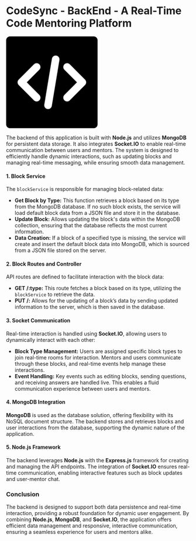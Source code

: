 # CodeSync - BackEnd - A Real-Time Code Mentoring Platform

<img src="public/img/code-icon.png"  width="250"  />

The backend of this application is built with **Node.js** and utilizes **MongoDB** for persistent data storage. It also integrates **Socket.IO** to enable real-time communication between users and mentors. The system is designed to efficiently handle dynamic interactions, such as updating blocks and managing real-time messaging, while ensuring smooth data management.

#### 1. **Block Service**
The `blockService` is responsible for managing block-related data:
- **Get Block by Type:** This function retrieves a block based on its type from the MongoDB database. If no such block exists, the service will load default block data from a JSON file and store it in the database.
- **Update Block:** Allows updating the block's data within the MongoDB collection, ensuring that the database reflects the most current information.
- **Data Creation:** If a block of a specified type is missing, the service will create and insert the default block data into MongoDB, which is sourced from a JSON file stored on the server.

#### 2. **Block Routes and Controller**
API routes are defined to facilitate interaction with the block data:
- **GET /:type:** This route fetches a block based on its type, utilizing the `blockService` to retrieve the data.
- **PUT /:** Allows for the updating of a block’s data by sending updated information to the server, which is then saved in the database.

#### 3. **Socket Communication**
Real-time interaction is handled using **Socket.IO**, allowing users to dynamically interact with each other:
- **Block Type Management:** Users are assigned specific block types to join real-time rooms for interaction. Mentors and users communicate through these blocks, and real-time events help manage these interactions.
- **Event Handling:** Key events such as editing blocks, sending questions, and receiving answers are handled live. This enables a fluid communication experience between users and mentors.

#### 4. **MongoDB Integration**
**MongoDB** is used as the database solution, offering flexibility with its NoSQL document structure. The backend stores and retrieves blocks and user interactions from the database, supporting the dynamic nature of the application.

#### 5. **Node.js Framework**
The backend leverages **Node.js** with the **Express.js** framework for creating and managing the API endpoints. The integration of **Socket.IO** ensures real-time communication, enabling interactive features such as block updates and user-mentor chat.

### Conclusion

The backend is designed to support both data persistence and real-time interaction, providing a robust foundation for dynamic user engagement. By combining **Node.js**, **MongoDB**, and **Socket.IO**, the application offers efficient data management and responsive, interactive communication, ensuring a seamless experience for users and mentors alike.